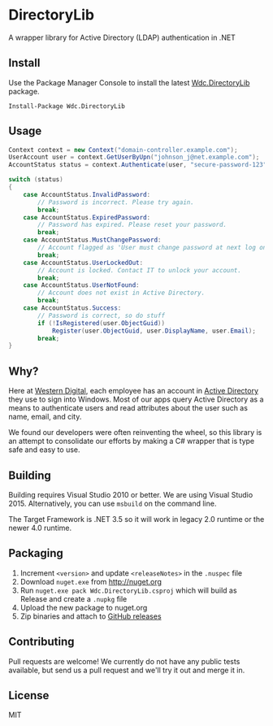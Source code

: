 # DirectoryLib
A wrapper library for Active Directory (LDAP) authentication in .NET

## Install

Use the Package Manager Console to install the latest [Wdc.DirectoryLib](https://www.nuget.org/packages/Wdc.DirectoryLib/) package.
```
Install-Package Wdc.DirectoryLib
```

## Usage
```cs
Context context = new Context("domain-controller.example.com");
UserAccount user = context.GetUserByUpn("johnson_j@net.example.com");
AccountStatus status = context.Authenticate(user, "secure-password-123");

switch (status)
{
    case AccountStatus.InvalidPassword:
        // Password is incorrect. Please try again.
        break;
    case AccountStatus.ExpiredPassword:
        // Password has expired. Please reset your password.
        break;
    case AccountStatus.MustChangePassword:
        // Account flagged as 'User must change password at next log on.';
        break;
    case AccountStatus.UserLockedOut:
        // Account is locked. Contact IT to unlock your account.
        break;
    case AccountStatus.UserNotFound:
        // Account does not exist in Active Directory.
        break;
    case AccountStatus.Success:
        // Password is correct, so do stuff
		if (!IsRegistered(user.ObjectGuid))
    		Register(user.ObjectGuid, user.DisplayName, user.Email);
        break;
}
```

## Why?
Here at [Western Digital](http://wdc.com), each employee has an account in [Active Directory](https://en.wikipedia.org/wiki/Active_Directory) they use to sign into Windows. Most of our apps query Active Directory as a means to authenticate users and read attributes about the user such as name, email, and city.

We found our developers were often reinventing the wheel, so this library is an attempt to consolidate our efforts by making a C# wrapper that is type safe and easy to use.

## Building
Building requires Visual Studio 2010 or better. We are using Visual Studio 2015. Alternatively, you can use `msbuild` on the command line.

The Target Framework is .NET 3.5 so it will work in legacy 2.0 runtime or the newer 4.0 runtime.

## Packaging
1. Increment `<version>` and update `<releaseNotes>` in the `.nuspec` file
2. Download `nuget.exe` from http://nuget.org
3. Run `nuget.exe pack Wdc.DirectoryLib.csproj` which will build as Release and create a `.nupkg` file
4. Upload the new package to nuget.org
5. Zip binaries and attach to [GitHub releases](https://github.com/westerndigitalcorporation/DirectoryLib/releases)

## Contributing
Pull requests are welcome! We currently do not have any public tests available, but send us a pull request and we'll try it out and merge it in.

## License
MIT